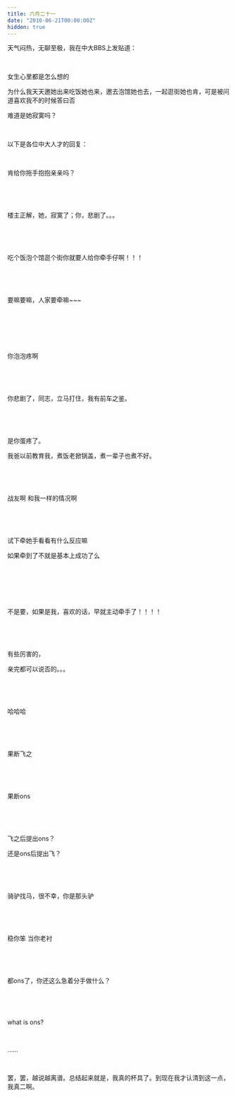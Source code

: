 ```yaml
---
title: 六月二十一
date: "2010-06-21T00:00:00Z"
hidden: true
---
```

天气闷热，无聊至极，我在中大BBS上发贴道：

 

女生心里都是怎么想的

为什么我天天邀她出来吃饭她也来，邀去泡馆她也去，一起逛街她也肯，可是被问道喜欢我不的时候答曰否

难道是她寂寞吗？

 

以下是各位中大人才的回复：

 

肯给你拖手抱抱亲亲吗？

 

 

楼主正解，她，寂寞了；你，悲剧了。。。

 

 

吃个饭泡个馆逛个街你就要人给你牵手仔啊！！！

 

 

要嘛要嘛，人家要牵嘛~~~

 

 

 

你泡泡疼啊

 

 

你悲剧了，同志，立马打住，我有前车之鉴。

 

 

是你蛋疼了。

我爸以前教育我，煮饭老掀锅盖，煮一辈子也煮不好。

 

 

战友啊 和我一样的情况啊

 

 

试下牵她手看看有什么反应嘛

如果牵到了不就是基本上成功了么

 

 

 

不是要，如果是我，喜欢的话，早就主动牵手了！！！！

 

 

有些厉害的，

亲完都可以说否的。。。

 

 

哈哈哈

 

 

果断飞之

 

 

果断ons

 

 

飞之后提出ons？

还是ons后提出飞？

 

 

骑驴找马，很不幸，你是那头驴

 

 

稳你笨 当你老衬

 

 

都ons了，你还这么急着分手做什么？

 

 

what is ons?

 

……

 

罢，罢，越说越离谱。总结起来就是，我真的杯具了。到现在我才认清到这一点，我真二啊。